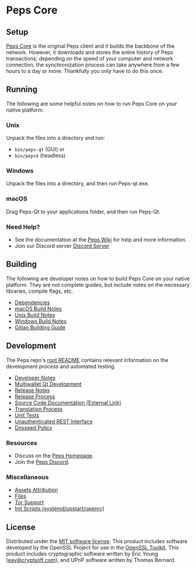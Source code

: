 Peps Core
=============

Setup
---------------------
[Peps Core](https://project.peps.today/) is the original Peps client and it builds the backbone of the network. However, it downloads and stores the entire history of Peps transactions; depending on the speed of your computer and network connection, the synchronization process can take anywhere from a few hours to a day or more. Thankfully you only have to do this once.

Running
---------------------
The following are some helpful notes on how to run Peps Core on your native platform.

### Unix

Unpack the files into a directory and run:

- `bin/peps-qt` (GUI) or
- `bin/pepsd` (headless)

### Windows

Unpack the files into a directory, and then run Peps-qt.exe.

### macOS

Drag Peps-Qt to your applications folder, and then run Peps-Qt.

### Need Help?

* See the documentation at the [Peps Wiki](https://__decenomy_github_link__/)
for help and more information.
* Join our Discord server [Discord Server](http://discord.peps.today/)

Building
---------------------
The following are developer notes on how to build Peps Core on your native platform. They are not complete guides, but include notes on the necessary libraries, compile flags, etc.

- [Dependencies](dependencies.md)
- [macOS Build Notes](build-osx.md)
- [Unix Build Notes](build-unix.md)
- [Windows Build Notes](build-windows.md)
- [Gitian Building Guide](gitian-building.md)

Development
---------------------
The Peps repo's [root README](/README.md) contains relevant information on the development process and automated testing.

- [Developer Notes](developer-notes.md)
- [Multiwallet Qt Development](multiwallet-qt.md)
- [Release Notes](release-notes.md)
- [Release Process](release-process.md)
- [Source Code Documentation (External Link)](https://__decenomy_github_link__/)
- [Translation Process](translation_process.md)
- [Unit Tests](unit-tests.md)
- [Unauthenticated REST Interface](REST-interface.md)
- [Dnsseed Policy](dnsseed-policy.md)

### Resources
* Discuss on the [Peps Homepage](https://project.peps.today/).
* Join the [Peps Discord](http://discord.peps.today/).

### Miscellaneous
- [Assets Attribution](assets-attribution.md)
- [Files](files.md)
- [Tor Support](tor.md)
- [Init Scripts (systemd/upstart/openrc)](init.md)

License
---------------------
Distributed under the [MIT software license](/COPYING).
This product includes software developed by the OpenSSL Project for use in the [OpenSSL Toolkit](https://www.openssl.org/). This product includes
cryptographic software written by Eric Young ([eay@cryptsoft.com](mailto:eay@cryptsoft.com)), and UPnP software written by Thomas Bernard.
